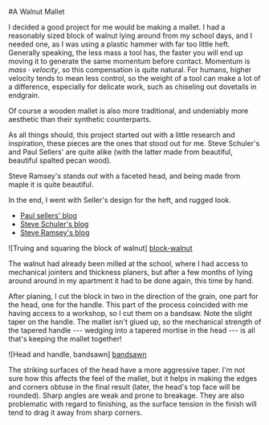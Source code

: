 #A Walnut Mallet

I decided a good project for me would be making a mallet. I had a reasonably
sized block of walnut lying around from my school days, and I needed one, as I
was using a plastic hammer with far too little heft. Generally speaking, the
less mass a tool has, the faster you will end up moving it to generate the same
momentum before contact. Momentum is $mass \cdot velocity$, so this compensation
is quite natural. For humans, higher velocity tends to mean less control, so the
weight of a tool can make a lot of a difference, especially for delicate work,
such as chiseling out dovetails in endgrain.

Of course a wooden mallet is also more traditional, and undeniably more
aesthetic than their synthetic counterparts.

As all things should, this project started out with a little research and
inspiration, these pieces are the ones that stood out for me.
Steve Schuler's and Paul Sellers' are quite alike (with the latter made from beautiful,
beautiful spalted pecan wood).

Steve Ramsey's stands out with a faceted head, and being made from maple it is
quite beautiful.

In the end, I went with Seller's design for the heft, and rugged look.

- [Paul sellers'
  blog](https://paulsellers.com/2015/01/the-mallet-making-video-is-on-youtube/)
- [Steve Schuler's blog](https://literaryworkshop.wordpress.com/2014/10/15/making-a-joiners-mallet/)
- [Steve Ramsey's
blog](http://woodworking.formeremortals.net/2012/06/make-a-wood-mallet/)


![Truing and squaring the block of walnut] [block-walnut]

The walnut had already been milled at the school, where I had access to
mechanical jointers and thickness planers, but after a few months of lying
around around in my apartment it had to be done again, this time by hand.

After planing, I cut the block in two in the direction of the grain, one part
for the head, one for the handle. This part of the process coincided with me
having access to a workshop, so I cut them on a bandsaw. Note the slight taper
on the handle. The mallet isn't glued up, so the mechanical strength of the
tapered handle --- wedging into a tapered mortise in the head --- is all that's
keeping the mallet together!

![Head and handle, bandsawn] [bandsawn]

The striking surfaces of the head have a more aggressive taper. I'm not sure how
this affects the feel of the mallet, but it helps in making the edges and
corners obtuse in the final result (later, the head's top face will be rounded).
Sharp angles are weak and prone to breakage. They are also problematic with
regard to finishing, as the surface tension in the finish will tend to drag it
away from sharp corners.

[block-walnut]: ../pics/initial_planing_opt.jpg
[bandsawn]: ../pics/bandsawn.jpg
[drilled]: ../pics/drilled.jpg
[drilled2]: ../pics/drilled2.jpg
[mortise]: ../pics/mortise.jpg
[drying]: ../pics/drying.jpg
[finished]: ../pics/finished_lying.jpg
[finished-stand]: ../pics/finished_standing.jpg
[finished-end]: ../pics/finished_end.jpg
